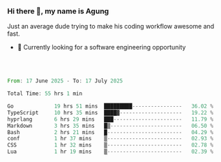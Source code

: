 ### Hi there 👋, my name is Agung
Just an average dude trying to make his coding workflow awesome and fast.

<!--
**agungfir98/agungfir98** is a ✨ _special_ ✨ repository because its `README.md` (this file) appears on your GitHub profile.
-->

- 🔭 Currently looking for a software engineering opportunity
<br/>
<br/>
<!--START_SECTION:waka-->

```rust
From: 17 June 2025 - To: 17 July 2025

Total Time: 55 hrs 1 min

Go             19 hrs 51 mins  █████████----------------   36.02 %
TypeScript     10 hrs 35 mins  ████▓--------------------   19.22 %
hyprlang       6 hrs 29 mins   ███----------------------   11.79 %
Markdown       3 hrs 35 mins   █▒-----------------------   06.50 %
Bash           2 hrs 21 mins   █------------------------   04.29 %
conf           1 hr 37 mins    ▒------------------------   02.93 %
CSS            1 hr 32 mins    ▒------------------------   02.78 %
Lua            1 hr 19 mins    ▒------------------------   02.39 %
```

<!--END_SECTION:waka-->
